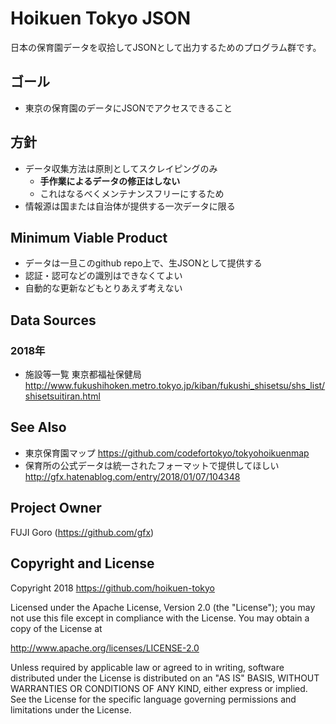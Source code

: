 # Hoikuen Tokyo JSON

日本の保育園データを収拾してJSONとして出力するためのプログラム群です。

## ゴール

* 東京の保育園のデータにJSONでアクセスできること

## 方針

* データ収集方法は原則としてスクレイピングのみ
  * **手作業によるデータの修正はしない**
  * これはなるべくメンテナンスフリーにするため
* 情報源は国または自治体が提供する一次データに限る

## Minimum Viable Product

* データは一旦このgithub repo上で、生JSONとして提供する
* 認証・認可などの識別はできなくてよい
* 自動的な更新などもとりあえず考えない

## Data Sources

### 2018年

* 施設等一覧 東京都福祉保健局 http://www.fukushihoken.metro.tokyo.jp/kiban/fukushi_shisetsu/shs_list/shisetsuitiran.html


## See Also

* 東京保育園マップ https://github.com/codefortokyo/tokyohoikuenmap
* 保育所の公式データは統一されたフォーマットで提供してほしい http://gfx.hatenablog.com/entry/2018/01/07/104348

## Project Owner

FUJI Goro (https://github.com/gfx)

## Copyright and License

Copyright 2018 https://github.com/hoikuen-tokyo

Licensed under the Apache License, Version 2.0 (the "License");
you may not use this file except in compliance with the License.
You may obtain a copy of the License at

  http://www.apache.org/licenses/LICENSE-2.0

Unless required by applicable law or agreed to in writing, software
distributed under the License is distributed on an "AS IS" BASIS,
WITHOUT WARRANTIES OR CONDITIONS OF ANY KIND, either express or implied.
See the License for the specific language governing permissions and
limitations under the License.


